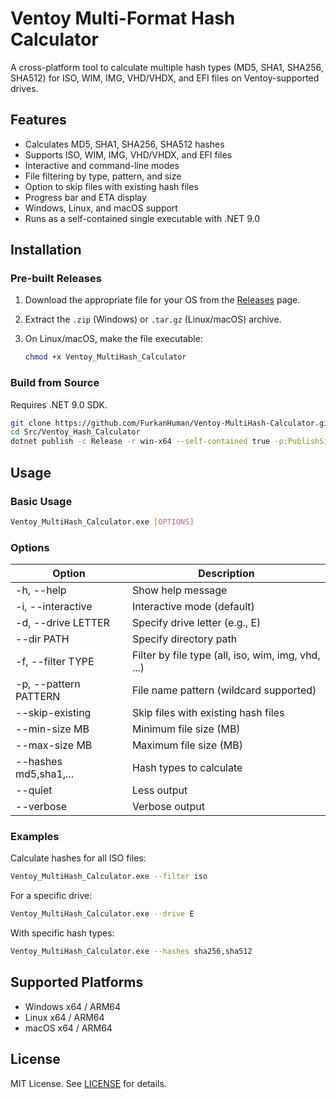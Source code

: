 # Ventoy Multi-Format Hash Calculator

A cross-platform tool to calculate multiple hash types (MD5, SHA1, SHA256, SHA512) for ISO, WIM, IMG, VHD/VHDX, and EFI files on Ventoy-supported drives.

## Features

- Calculates MD5, SHA1, SHA256, SHA512 hashes
- Supports ISO, WIM, IMG, VHD/VHDX, and EFI files
- Interactive and command-line modes
- File filtering by type, pattern, and size
- Option to skip files with existing hash files
- Progress bar and ETA display
- Windows, Linux, and macOS support
- Runs as a self-contained single executable with .NET 9.0

## Installation

### Pre-built Releases

1. Download the appropriate file for your OS from the [Releases](https://github.com/FurkanHuman/Ventoy-MultiHash-Calculator/releases) page.
2. Extract the `.zip` (Windows) or `.tar.gz` (Linux/macOS) archive.
3. On Linux/macOS, make the file executable:

   ```sh
   chmod +x Ventoy_MultiHash_Calculator
   ```

### Build from Source

Requires .NET 9.0 SDK.

```sh
git clone https://github.com/FurkanHuman/Ventoy-MultiHash-Calculator.git
cd Src/Ventoy_Hash_Calculator
dotnet publish -c Release -r win-x64 --self-contained true -p:PublishSingleFile=true
```

## Usage

### Basic Usage

```sh
Ventoy_MultiHash_Calculator.exe [OPTIONS]
```

### Options

| Option                   | Description                                              |
|--------------------------|---------------------------------------------------------|
| -h, --help               | Show help message                                       |
| -i, --interactive        | Interactive mode (default)                              |
| -d, --drive LETTER       | Specify drive letter (e.g., E)                          |
| --dir PATH               | Specify directory path                                  |
| -f, --filter TYPE        | Filter by file type (all, iso, wim, img, vhd, ...)      |
| -p, --pattern PATTERN    | File name pattern (wildcard supported)                  |
| --skip-existing          | Skip files with existing hash files                     |
| --min-size MB            | Minimum file size (MB)                                  |
| --max-size MB            | Maximum file size (MB)                                  |
| --hashes md5,sha1,...    | Hash types to calculate                                 |
| --quiet                  | Less output                                             |
| --verbose                | Verbose output                                          |

### Examples

Calculate hashes for all ISO files:

```sh
Ventoy_MultiHash_Calculator.exe --filter iso
```

For a specific drive:

```sh
Ventoy_MultiHash_Calculator.exe --drive E
```

With specific hash types:

```sh
Ventoy_MultiHash_Calculator.exe --hashes sha256,sha512
```

## Supported Platforms

- Windows x64 / ARM64
- Linux x64 / ARM64
- macOS x64 / ARM64

## License

MIT License. See [LICENSE](LICENSE) for details.
